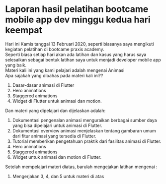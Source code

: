 <h1>Laporan hasil pelatihan bootcame mobile app dev minggu kedua hari keempat</h1>
Hari ini Kamis tanggal 13 Februari 2020, seperti biasanya saya mengikuti kegiatan pelatihan di bootcame praxis
academy.<br>
Seperti biasa setiap hari akan ada latihan dan kasus yang harus saya selesaikan sebagai bentuk latihan saya untuk
menjadi developer mobile app yang baik.<br>
Materi kali ini yang kami pelajari adalah mengenai Animasi<br>
Apa sajakah yang dibahas pada materi kali ini??<br>
<ol>
    <li>Dasar-dasar animasi di Flutter</li>
    <li>Hero animations</li>
    <li>Staggered animations</li>
    <li>Widget di Flutter untuk animasi dan motion.</li>
</ol>
Dan materi yang dipelajari dan dijelaskan adalah:
<ol>
    <li>Dokumentasi pengenalan animasi menguraikan berbagai sumber daya yang bisa dipelajari untuk animasi di
        Flutter.</li>
    <li>Dokumentasi overview animasi menjelaskan tentang gambaran umum dari fitur animasi yang tersedia di Flutter.
    </li>
    <li>Tutorial memberikan pengetahuan praktik dari fasilitas animasi di Flutter.</li>
    <li>Hero animations</li>
    <li>Staggered animations</li>
    <li>Widget untuk animasi dan motion di Flutter.</li>
</ol>
Setelah mempelajari materi diatas, barulah mengejakan latihan mengenai :
<ol>
    <li>Mengerjakan 3, 4, dan 5 untuk materi di atas</li>
</ol>
